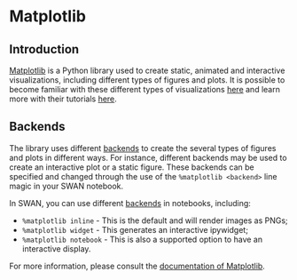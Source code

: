 # Matplotlib

## Introduction

[Matplotlib](https://matplotlib.org/stable/) is a Python library used to create static, animated and interactive visualizations, including different types of figures and plots. It is possible to become familiar with these different types of visualizations [here](https://matplotlib.org/stable/plot_types/index.html) and learn more with their tutorials [here](https://matplotlib.org/stable/tutorials/index.html).

## Backends

The library uses different [backends](https://matplotlib.org/stable/users/explain/figure/backends.html) to create the several types of figures and plots in different ways. For instance, different backends may be used to create an interactive plot or a static figure.
These backends can be specified and changed through the use of the `%matplotlib <backend>` line magic in your SWAN notebook.

In SWAN, you can use different [backends](https://matplotlib.org/stable/users/explain/figure/backends.html) in notebooks, including:
* `%matplotlib inline` - This is the default and will render images as PNGs;
* `%matplotlib widget` - This generates an interactive ipywidget;
* `%matplotlib notebook` - This is also a supported option to have an interactive display.

For more information, please consult the [documentation of Matplotlib](https://matplotlib.org/stable/users/explain/quick_start.html#a-simple-example).
